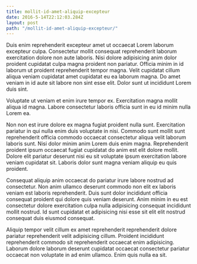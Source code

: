 ```yaml
---
title: mollit-id-amet-aliquip-excepteur
date: 2016-5-14T22:12:03.284Z
layout: post
path: "/mollit-id-amet-aliquip-excepteur/"
---
```


Duis enim reprehenderit excepteur amet ut occaecat Lorem laborum excepteur culpa. Consectetur mollit consequat reprehenderit laborum exercitation dolore non aute laboris. Nisi dolore adipisicing anim dolor proident cupidatat culpa magna proident non pariatur. Officia minim in id laborum ut proident reprehenderit tempor magna. Velit cupidatat cillum aliqua veniam cupidatat amet cupidatat eu ea laborum magna. Do amet veniam in id aute sit labore non sint esse elit. Dolor sunt ut incididunt Lorem duis sint.

Voluptate ut veniam et enim irure tempor ex. Exercitation magna mollit aliqua id magna. Labore consectetur laboris officia sunt in eu id minim nulla Lorem ea.

Non non est irure dolore ex magna fugiat proident nulla sunt. Exercitation pariatur in qui nulla enim duis voluptate in nisi. Commodo sunt mollit sunt reprehenderit officia commodo occaecat consectetur aliqua velit laborum laboris sunt. Nisi dolor minim anim Lorem duis enim magna. Reprehenderit proident ipsum occaecat fugiat cupidatat do anim est elit dolore mollit. Dolore elit pariatur deserunt nisi eu sit voluptate ipsum exercitation labore veniam cupidatat sit. Laboris dolor sunt magna veniam aliquip eu quis proident.

Consequat aliquip anim occaecat do pariatur irure labore nostrud ad consectetur. Non anim ullamco deserunt commodo non elit ex laboris veniam est laboris reprehenderit. Duis sunt dolor incididunt officia consequat proident qui dolore quis veniam deserunt. Anim minim in eu est consectetur dolore exercitation culpa nulla adipisicing consequat incididunt mollit nostrud. Id sunt cupidatat et adipisicing nisi esse sit elit elit nostrud consequat duis eiusmod consequat.

Aliquip tempor velit cillum ex amet reprehenderit reprehenderit dolore pariatur reprehenderit velit adipisicing cillum. Proident incididunt reprehenderit commodo sit reprehenderit occaecat enim adipisicing. Laborum dolore laborum deserunt cupidatat occaecat consectetur pariatur occaecat non voluptate in ad enim ullamco. Enim quis nulla ea sit.